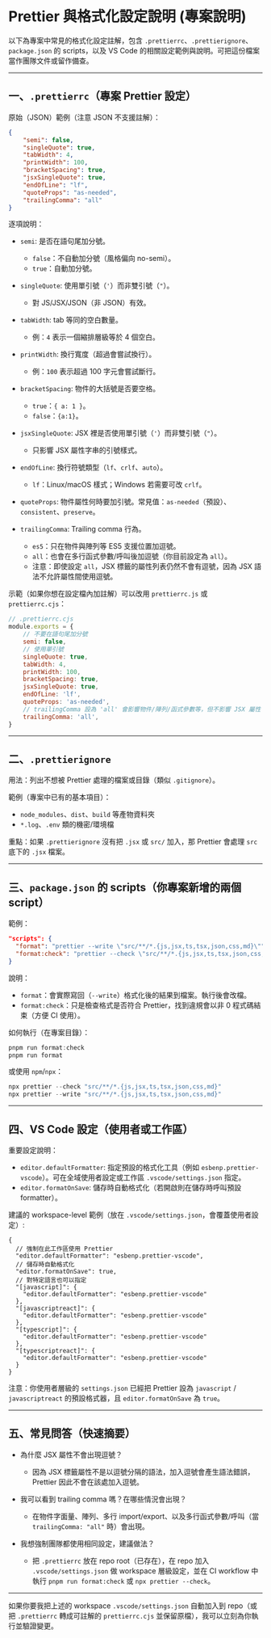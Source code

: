 # Prettier 與格式化設定說明 (專案說明)

以下為專案中常見的格式化設定註解，包含 `.prettierrc`、`.prettierignore`、`package.json` 的 scripts，以及 VS Code 的相關設定範例與說明。可把這份檔案當作團隊文件或留作備查。

---

## 一、`.prettierrc`（專案 Prettier 設定）

原始（JSON）範例（注意 JSON 不支援註解）：

```json
{
    "semi": false,
    "singleQuote": true,
    "tabWidth": 4,
    "printWidth": 100,
    "bracketSpacing": true,
    "jsxSingleQuote": true,
    "endOfLine": "lf",
    "quoteProps": "as-needed",
    "trailingComma": "all"
}
```

逐項說明：

- `semi`: 是否在語句尾加分號。
  - `false`：不自動加分號（風格偏向 no-semi）。
  - `true`：自動加分號。

- `singleQuote`: 使用單引號（`'`）而非雙引號（`"`）。
  - 對 JS/JSX/JSON（非 JSON）有效。

- `tabWidth`: tab 等同的空白數量。
  - 例：`4` 表示一個縮排層級等於 4 個空白。

- `printWidth`: 換行寬度（超過會嘗試換行）。
  - 例：`100` 表示超過 100 字元會嘗試斷行。

- `bracketSpacing`: 物件的大括號是否要空格。
  - `true`：`{ a: 1 }`。
  - `false`：`{a:1}`。

- `jsxSingleQuote`: JSX 裡是否使用單引號（`'`）而非雙引號（`"`）。
  - 只影響 JSX 屬性字串的引號樣式。

- `endOfLine`: 換行符號類型（`lf`、`crlf`、`auto`）。
  - `lf`：Linux/macOS 樣式；Windows 若需要可改 `crlf`。

- `quoteProps`: 物件屬性何時要加引號。常見值：`as-needed`（預設）、`consistent`、`preserve`。

- `trailingComma`: Trailing comma 行為。
  - `es5`：只在物件與陣列等 ES5 支援位置加逗號。
  - `all`：也會在多行函式參數/呼叫後加逗號（你目前設定為 `all`）。
  - 注意：即使設定 `all`，JSX 標籤的屬性列表仍然不會有逗號，因為 JSX 語法不允許屬性間使用逗號。

示範（如果你想在設定檔內加註解）可以改用 `prettierrc.js` 或 `prettierrc.cjs`：

```js
// .prettierrc.cjs
module.exports = {
    // 不要在語句尾加分號
    semi: false,
    // 使用單引號
    singleQuote: true,
    tabWidth: 4,
    printWidth: 100,
    bracketSpacing: true,
    jsxSingleQuote: true,
    endOfLine: 'lf',
    quoteProps: 'as-needed',
    // trailingComma 設為 'all' 會影響物件/陣列/函式參數等，但不影響 JSX 屬性
    trailingComma: 'all',
}
```

---

## 二、`.prettierignore`

用法：列出不想被 Prettier 處理的檔案或目錄（類似 `.gitignore`）。

範例（專案中已有的基本項目）：
- `node_modules`、`dist`、`build` 等產物資料夾
- `*.log`、`.env` 類的機密/環境檔

重點：如果 `.prettierignore` 沒有把 `.jsx` 或 `src/` 加入，那 Prettier 會處理 `src` 底下的 `.jsx` 檔案。

---

## 三、`package.json` 的 scripts（你專案新增的兩個 script）

範例：

```json
"scripts": {
  "format": "prettier --write \"src/**/*.{js,jsx,ts,tsx,json,css,md}\"",
  "format:check": "prettier --check \"src/**/*.{js,jsx,ts,tsx,json,css,md}\""
}
```

說明：
- `format`：會實際寫回（`--write`）格式化後的結果到檔案。執行後會改檔。
- `format:check`：只是檢查格式是否符合 Prettier，找到違規會以非 0 程式碼結束（方便 CI 使用）。

如何執行（在專案目錄）：

```powershell
pnpm run format:check
pnpm run format
```

或使用 `npm`/`npx`：

```powershell
npx prettier --check "src/**/*.{js,jsx,ts,tsx,json,css,md}"
npx prettier --write "src/**/*.{js,jsx,ts,tsx,json,css,md}"
```

---

## 四、VS Code 設定（使用者或工作區）

重要設定說明：

- `editor.defaultFormatter`: 指定預設的格式化工具（例如 `esbenp.prettier-vscode`）。可在全域使用者設定或工作區 `.vscode/settings.json` 指定。
- `editor.formatOnSave`: 儲存時自動格式化（若開啟則在儲存時呼叫預設 formatter）。

建議的 workspace-level 範例（放在 `.vscode/settings.json`，會覆蓋使用者設定）:

```jsonc
{
  // 強制在此工作區使用 Prettier
  "editor.defaultFormatter": "esbenp.prettier-vscode",
  // 儲存時自動格式化
  "editor.formatOnSave": true,
  // 對特定語言也可以指定
  "[javascript]": {
    "editor.defaultFormatter": "esbenp.prettier-vscode"
  },
  "[javascriptreact]": {
    "editor.defaultFormatter": "esbenp.prettier-vscode"
  },
  "[typescript]": {
    "editor.defaultFormatter": "esbenp.prettier-vscode"
  },
  "[typescriptreact]": {
    "editor.defaultFormatter": "esbenp.prettier-vscode"
  }
}
```

注意：你使用者層級的 `settings.json` 已經把 Prettier 設為 `javascript` / `javascriptreact` 的預設格式器，且 `editor.formatOnSave` 為 `true`。

---

## 五、常見問答（快速摘要）

- 為什麼 JSX 屬性不會出現逗號？
  - 因為 JSX 標籤屬性不是以逗號分隔的語法，加入逗號會產生語法錯誤，Prettier 因此不會在該處加入逗號。

- 我可以看到 trailing comma 嗎？在哪些情況會出現？
  - 在物件字面量、陣列、多行 import/export、以及多行函式參數/呼叫（當 `trailingComma: "all"` 時）會出現。

- 我想強制團隊都使用相同設定，建議做法？
  - 把 `.prettierrc` 放在 repo root（已存在），在 repo 加入 `.vscode/settings.json` 做 workspace 層級設定，並在 CI workflow 中執行 `pnpm run format:check` 或 `npx prettier --check`。

---

如果你要我把上述的 workspace `.vscode/settings.json` 自動加入到 repo（或把 `.prettierrc` 轉成可註解的 `prettierrc.cjs` 並保留原檔），我可以立刻為你執行並驗證變更。

